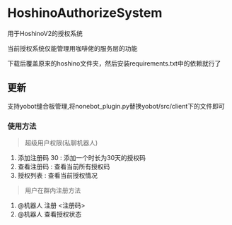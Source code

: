 # HoshinoAuthorizeSystem
用于HoshinoV2的授权系统

当前授权系统仅能管理用咖啡佬的服务层的功能

下载后覆盖原来的hoshino文件夹，然后安装requirements.txt中的依赖就行了

## 更新
支持yobot缝合板管理,将nonebot_plugin.py替换yobot/src/client下的文件即可

### 使用方法
> 超级用户权限(私聊机器人)
1. 添加注册码 30 : 添加一个时长为30天的授权码
2. 查看注册码 : 查看当前所有授权码
3. 授权列表  : 查看当前授权情况

> 用户在群内注册方法
1. @机器人  注册  <注册码>
2. @机器人  查看授权状态
